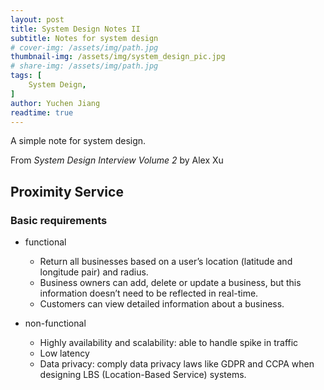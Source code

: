 ```yaml
---
layout: post
title: System Design Notes II
subtitle: Notes for system design
# cover-img: /assets/img/path.jpg
thumbnail-img: /assets/img/system_design_pic.jpg
# share-img: /assets/img/path.jpg
tags: [
    System Deign,
]
author: Yuchen Jiang
readtime: true
---
```


A simple note for system design.

From *System Design Interview Volume 2* by Alex Xu

## Proximity Service

### Basic requirements

- functional
  - Return all businesses based on a user’s location (latitude and longitude pair) and radius.
  - Business owners can add, delete or update a business, but this information doesn’t need to be reflected in real-time.
  - Customers can view detailed information about a business.

- non-functional
  - Highly availability and scalability: able to handle spike in traffic
  - Low latency
  - Data privacy: comply data privacy laws like GDPR and CCPA when designing LBS (Location-Based Service) systems.
